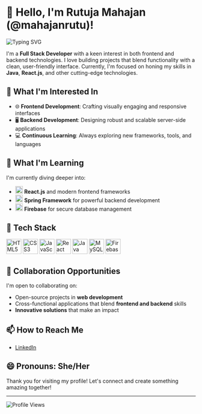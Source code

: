 # 👋 Hello, I'm Rutuja Mahajan (@mahajanrutu)!

![Typing SVG](https://readme-typing-svg.demolab.com?font=Fira+Code&size=22&pause=1000&color=0099FF&width=435&lines=Full+Stack+Developer;Passionate+about+Coding+%26+Innovation;Open+to+Collaboration+%26+Learning)

I'm a **Full Stack Developer** with a keen interest in both frontend and backend technologies. I love building projects that blend functionality with a clean, user-friendly interface. Currently, I'm focused on honing my skills in **Java**, **React.js**, and other cutting-edge technologies.

## 👀 What I'm Interested In
- 🌐 **Frontend Development**: Crafting visually engaging and responsive interfaces
- 🖥️ **Backend Development**: Designing robust and scalable server-side applications
- 💻 **Continuous Learning**: Always exploring new frameworks, tools, and languages

## 🌱 What I'm Learning
I'm currently diving deeper into:
- <img src="https://img.icons8.com/color/48/000000/react-native.png" alt="React" width="20" height="20"/> **React.js** and modern frontend frameworks
- <img src="https://img.icons8.com/color/48/000000/spring-logo.png" alt="Spring" width="20" height="20"/> **Spring Framework** for powerful backend development
- <img src="https://img.icons8.com/color/48/000000/firebase.png" alt="Firebase" width="20" height="20"/> **Firebase** for secure database management

## 💼 Tech Stack
<p align="left">
  <img src="https://img.icons8.com/color/48/000000/html-5.png" alt="HTML5" width="40" height="40"/>
  <img src="https://img.icons8.com/color/48/000000/css3.png" alt="CSS3" width="40" height="40"/>
  <img src="https://img.icons8.com/color/48/000000/javascript.png" alt="JavaScript" width="40" height="40"/>
  <img src="https://img.icons8.com/color/48/000000/react-native.png" alt="React" width="40" height="40"/>
  <img src="https://img.icons8.com/color/48/000000/java-coffee-cup-logo.png" alt="Java" width="40" height="40"/>
  <img src="https://img.icons8.com/color/48/000000/mysql-logo.png" alt="MySQL" width="40" height="40"/>
  <img src="https://img.icons8.com/color/48/000000/firebase.png" alt="Firebase" width="40" height="40"/>
</p>

## 💞️ Collaboration Opportunities
I'm open to collaborating on:
- Open-source projects in **web development**
- Cross-functional applications that blend **frontend and backend** skills
- **Innovative solutions** that make an impact

## 📫 How to Reach Me
- [LinkedIn](https://www.linkedin.com/in/mahajanrutuja)

## 😄 Pronouns: She/Her


Thank you for visiting my profile! Let's connect and create something amazing together!

---

![Profile Views](https://komarev.com/ghpvc/?username=mahajanrutu&color=blue)
